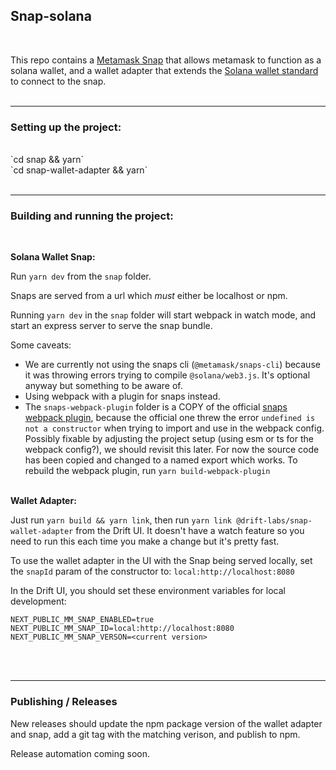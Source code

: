 ## Snap-solana
<br>

This repo contains a [Metamask Snap]((https://docs.metamask.io/snaps/)) that allows metamask to function as a solana wallet, and a wallet adapter that extends the [Solana wallet standard](https://github.com/solana-labs/wallet-standard) to connect to the snap.
<br><br>

---

### Setting up the project:
<br>
`cd snap && yarn`<br>
`cd snap-wallet-adapter && yarn`
<br><br>

---

### Building and running the project:
<br>

**Solana Wallet Snap:**

Run `yarn dev` from the `snap` folder. 

Snaps are served from a url which *must* either be localhost or npm. 

Running `yarn dev` in the `snap` folder will start webpack in watch mode, and start an express server to serve the snap bundle.

Some caveats: 
- We are currently not using the snaps cli (`@metamask/snaps-cli`) because it was throwing errors trying to compile `@solana/web3.js`. It's optional anyway but something to be aware of.
- Using webpack with a plugin for snaps instead.
- The `snaps-webpack-plugin` folder is a COPY of the official [snaps webpack plugin](https://github.com/MetaMask/snaps/tree/main/packages/snaps-webpack-plugin), because the official one threw the error `undefined is not a constructor` when trying to import and use in the webpack config. Possibly fixable by adjusting the project setup (using esm or ts for the webpack config?), we should revisit this later. For now the source code has been copied and changed to a named export which works. To rebuild the webpack plugin, run `yarn build-webpack-plugin`
<br><br>

**Wallet Adapter:**

Just run `yarn build && yarn link`, then run `yarn link @drift-labs/snap-wallet-adapter` from the Drift UI. It doesn't have a watch feature so you need to run this each time you make a change but it's pretty fast.

To use the wallet adapter in the UI with the Snap being served locally, set the `snapId` param of the constructor to: `local:http://localhost:8080`

In the Drift UI, you should set these environment variables for local development: 
```
NEXT_PUBLIC_MM_SNAP_ENABLED=true
NEXT_PUBLIC_MM_SNAP_ID=local:http://localhost:8080
NEXT_PUBLIC_MM_SNAP_VERSON=<current version>
```
<br><br>

---

### Publishing / Releases

New releases should update the npm package version of the wallet adapter and snap, add a git tag with the matching verison, and publish to npm.

Release automation coming soon.
